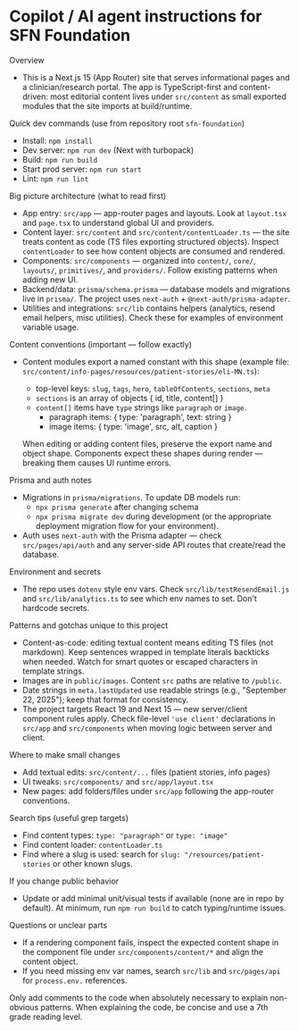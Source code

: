 <!--
Purpose: Short, actionable instructions to help AI coding agents understand this repo
and be productive immediately. Keep it focused on discoverable patterns and exact
files/commands an agent will need while editing or adding features.
-->

# Copilot / AI agent instructions for SFN Foundation

Overview
- This is a Next.js 15 (App Router) site that serves informational pages and a
  clinician/research portal. The app is TypeScript-first and content-driven: most
  editorial content lives under `src/content` as small exported modules that the
  site imports at build/runtime.

Quick dev commands (use from repository root `sfn-foundation`)
- Install: `npm install`
- Dev server: `npm run dev` (Next with turbopack)
- Build: `npm run build`
- Start prod server: `npm run start`
- Lint: `npm run lint`

Big picture architecture (what to read first)
- App entry: `src/app` — app-router pages and layouts. Look at `layout.tsx` and
  `page.tsx` to understand global UI and providers.
- Content layer: `src/content` and `src/content/contentLoader.ts` — the site treats
  content as code (TS files exporting structured objects). Inspect `contentLoader`
  to see how content objects are consumed and rendered.
- Components: `src/components` — organized into `content/`, `core/`, `layouts/`,
  `primitives/`, and `providers/`. Follow existing patterns when adding new UI.
- Backend/data: `prisma/schema.prisma` — database models and migrations live in
  `prisma/`. The project uses `next-auth` + `@next-auth/prisma-adapter`.
- Utilities and integrations: `src/lib` contains helpers (analytics, resend email
  helpers, misc utilities). Check these for examples of environment variable usage.

Content conventions (important — follow exactly)
- Content modules export a named constant with this shape (example file:
  `src/content/info-pages/resources/patient-stories/eli-MN.ts`):
  - top-level keys: `slug`, `tags`, `hero`, `tableOfContents`, `sections`, `meta`
  - `sections` is an array of objects { id, title, content[] }
  - `content[]` items have `type` strings like `paragraph` or `image`.
    - paragraph items: { type: 'paragraph', text: string }
    - image items: { type: 'image', src, alt, caption }

  When editing or adding content files, preserve the export name and object
  shape. Components expect these shapes during render — breaking them causes UI
  runtime errors.

Prisma and auth notes
- Migrations in `prisma/migrations`. To update DB models run:
  - `npx prisma generate` after changing schema
  - `npx prisma migrate dev` during development (or the appropriate deployment
    migration flow for your environment).
- Auth uses `next-auth` with the Prisma adapter — check `src/pages/api/auth` and
  any server-side API routes that create/read the database.

Environment and secrets
- The repo uses `dotenv` style env vars. Check `src/lib/testResendEmail.js` and
  `src/lib/analytics.ts` to see which env names to set. Don't hardcode secrets.

Patterns and gotchas unique to this project
- Content-as-code: editing textual content means editing TS files (not markdown).
  Keep sentences wrapped in template literals backticks when needed. Watch for
  smart quotes or escaped characters in template strings.
- Images are in `public/images`. Content `src` paths are relative to `/public`.
- Date strings in `meta.lastUpdated` use readable strings (e.g., "September 22,
  2025"); keep that format for consistency.
- The project targets React 19 and Next 15 — new server/client component rules
  apply. Check file-level `'use client'` declarations in `src/app` and
  `src/components` when moving logic between server and client.

Where to make small changes
- Add textual edits: `src/content/...` files (patient stories, info pages)
- UI tweaks: `src/components/` and `src/app/layout.tsx`
- New pages: add folders/files under `src/app` following the app-router
  conventions.

Search tips (useful grep targets)
- Find content types: `type: "paragraph"` or `type: "image"`
- Find content loader: `contentLoader.ts`
- Find where a slug is used: search for `slug: "/resources/patient-stories` or
  other known slugs.

If you change public behavior
- Update or add minimal unit/visual tests if available (none are in repo by
  default). At minimum, run `npm run build` to catch typing/runtime issues.

Questions or unclear parts
- If a rendering component fails, inspect the expected content shape in the
  component file under `src/components/content/*` and align the content object.
- If you need missing env var names, search `src/lib` and `src/pages/api` for
  `process.env.` references.

Only add comments to the code when absolutely necessary to explain non-obvious
patterns. When explaining the code, be concise and use a 7th grade reading level.
